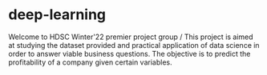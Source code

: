 # deep-learning
Welcome to HDSC Winter'22 premier project group /
This project is aimed at studying the dataset provided and practical application of data science in order to answer viable business questions. 
The objective is to predict the profitability of a company given certain variables.
